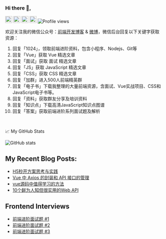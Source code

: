 
### Hi there 👋,

[<img src='https://cdn.jsdelivr.net/npm/simple-icons@3.0.1/icons/github.svg' alt='github' height='22'>](https://github.com/kujian)  [<img src='https://cdn.jsdelivr.net/npm/simple-icons@3.0.1/icons/icloud.svg' alt='website' height='22'>](http://caibaojian.com.cn/)  [<img src='https://cdn.jsdelivr.net/npm/simple-icons@3.0.1/icons/wechat.svg' alt='wechat' height='22'>](https://open.weixin.qq.com/qr/code?username=caibaojian_com)  [<img src='https://cdn.jsdelivr.net/npm/simple-icons@3.0.1/icons/zhihu.svg' alt='zhihu' height='22'>](https://www.zhihu.com/people/jack-cai)  ![Profile views](https://gpvc.arturio.dev/kujian) 

欢迎关注我的微信公众号：[前端开发博客](https://open.weixin.qq.com/qr/code?username=caibaojian_com) & [微博](https://weibo.com/kujian)，微信后台回复以下关键字获取资源：

1.  回复「1024」，领取前端进阶资料，包含小程序、Nodejs、Git等
2.  回复「Vue」获取 Vue 精选文章
3.  回复「面试」获取 面试 精选文章
4.  回复「JS」获取 JavaScript 精选文章
5.  回复「CSS」获取 CSS 精选文章
6.  回复「加群」进入500人前端精英群
7.  回复「电子书」下载我整理的大量前端资源，含面试、Vue实战项目、CSS和JavaScript电子书等。
8.  回复「资料」获取群友分享及培训资料
9.  回复「知识点」下载高清JavaScript知识点图谱
10.  回复「答案」获取前端进阶系列面试题及解析

<br/>  


📈 My GitHub Stats

![GitHub stats](https://github-readme-stats.vercel.app/api?username=kujian&show_icons=true) 

## My Recent Blog Posts:

<!-- BLOG-POST-LIST:START -->
- [H5秒开方案思考与实践](http://caibaojian.com.cn/h5-speed.html)
- [Vue 中 Axios 的封装和 API 接口的管理](http://caibaojian.com.cn/vue-axios-api.html)
- [vue源码中值得学习的方法](http://caibaojian.com.cn/vue-code.html)
- [10个鲜为人知但很实用的Web API](http://caibaojian.com.cn/10-web-api.html)
<!-- BLOG-POST-LIST:END -->

## Frontend Interviews

- [前端进阶面试题 #1](https://mp.weixin.qq.com/s/O6ArOwnIeDSCongEFm5wIg)
- [前端进阶面试题 #2](https://mp.weixin.qq.com/s/CsxdXJuGTFp8allbp1A-1Q)
- [前端进阶面试题 #3](https://mp.weixin.qq.com/s/YNoMaE_b1FpuK96xbixNWw)







